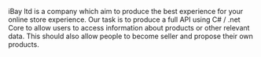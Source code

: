iBay ltd is a company which aim to produce the best experience for your online store experience. Our task is to produce a full API using C# / .net Core to allow users to access information about products or other relevant data. This should also allow people to become seller and propose their own products.
